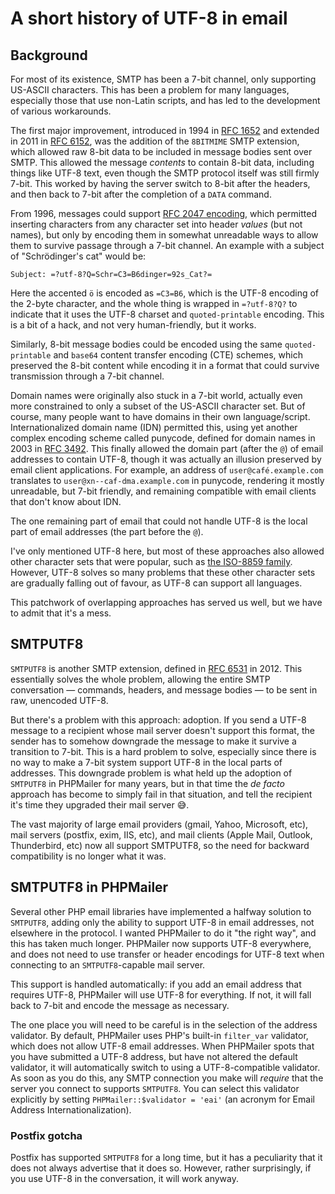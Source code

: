 # A short history of UTF-8 in email

## Background

For most of its existence, SMTP has been a 7-bit channel, only supporting US-ASCII characters. This has been a problem
for many languages, especially those that use non-Latin scripts, and has led to the development of various workarounds.

The first major improvement, introduced in 1994 in [RFC 1652](https://www.rfc-editor.org/rfc/rfc1652) and extended in
2011 in [RFC 6152](https://www.rfc-editor.org/rfc/rfc6152), was the addition of the `8BITMIME` SMTP extension, which
allowed raw 8-bit data to be included in message bodies sent over SMTP.
This allowed the message *contents* to contain 8-bit data, including things like UTF-8 text, even though the SMTP
protocol itself was still firmly 7-bit. This worked by having the server switch to 8-bit after the headers, and then
back to 7-bit after the completion of a `DATA` command.

From 1996, messages could support [RFC 2047 encoding](https://www.rfc-editor.org/rfc/rfc2047), which permitted inserting
characters from any character set into header *values* (but not names), but only by encoding them in somewhat unreadable
ways to allow them to survive passage through a 7-bit channel. An example with a subject of "Schrödinger's cat" would
be:

```
Subject: =?utf-8?Q=Schr=C3=B6dinger=92s_Cat?=
```

Here the accented `ö` is encoded as `=C3=B6`, which is the UTF-8 encoding of the 2-byte character, and the whole thing
is wrapped in `=?utf-8?Q?` to indicate that it uses the UTF-8 charset and `quoted-printable` encoding. This is a bit of
a hack, and not very human-friendly, but it works.

Similarly, 8-bit message bodies could be encoded using the same `quoted-printable` and `base64` content transfer
encoding (CTE) schemes, which preserved the 8-bit content while encoding it in a format that could survive transmission
through a 7-bit channel.

Domain names were originally also stuck in a 7-bit world, actually even more constrained to only a subset of the
US-ASCII character set. But of course, many people want to have domains in their own language/script. Internationalized
domain name (IDN) permitted this, using yet another complex encoding scheme called punycode, defined for domain names in
2003 in [RFC 3492](https://www.rfc-editor.org/rfc/rfc3492). This finally allowed the domain part (after the `@`) of
email addresses to contain UTF-8, though it was actually an illusion preserved by email client applications. For
example, an address of
`user@café.example.com` translates to
`user@xn--caf-dma.example.com` in punycode, rendering it mostly unreadable, but 7-bit friendly, and remaining compatible
with email clients that don't know about IDN.

The one remaining part of email that could not handle UTF-8 is the local part of email addresses (the part before the
`@`).

I've only mentioned UTF-8 here, but most of these approaches also allowed other character sets that were popular, such
as [the ISO-8859 family](https://en.wikipedia.org/wiki/ISO/IEC_8859). However, UTF-8 solves so many problems that these
other character sets are gradually falling out of favour, as UTF-8 can support all languages.

This patchwork of overlapping approaches has served us well, but we have to admit that it's a mess.

## SMTPUTF8

`SMTPUTF8` is another SMTP extension, defined in [RFC 6531](https://www.rfc-editor.org/rfc/rfc6531) in 2012. This
essentially solves the whole problem, allowing the entire SMTP conversation — commands, headers, and message bodies — to
be sent in raw, unencoded UTF-8.

But there's a problem with this approach: adoption. If you send a UTF-8 message to a recipient whose mail server doesn't
support this format, the sender has to somehow downgrade the message to make it survive a transition to 7-bit. This is a
hard problem to solve, especially since there is no way to make a 7-bit system support UTF-8 in the local parts of
addresses. This downgrade problem is what held up the adoption of `SMTPUTF8` in PHPMailer for many years, but in that
time the *de facto* approach has become to simply fail in that situation, and tell the recipient it's time they upgraded
their mail server 😅.

The vast majority of large email providers (gmail, Yahoo, Microsoft, etc), mail servers (postfix, exim, IIS, etc), and
mail clients (Apple Mail, Outlook, Thunderbird, etc) now all support SMTPUTF8, so the need for backward compatibility is
no longer what it was.

## SMTPUTF8 in PHPMailer

Several other PHP email libraries have implemented a halfway solution to `SMTPUTF8`, adding only the ability to support
UTF-8 in email addresses, not elsewhere in the protocol. I wanted PHPMailer to do it "the right way", and this has taken
much longer. PHPMailer now supports UTF-8 everywhere, and does not need to use transfer or header encodings for UTF-8
text when connecting to an `SMTPUTF8`-capable mail server.

This support is handled automatically: if you add an email address that requires UTF-8, PHPMailer will use UTF-8 for
everything. If not, it will fall back to 7-bit and encode the message as necessary.

The one place you will need to be careful is in the selection of the address validator. By default, PHPMailer uses PHP's
built-in `filter_var` validator, which does not allow UTF-8 email addresses. When PHPMailer spots that you have
submitted a UTF-8 address, but have not altered the default validator, it will automatically switch to using a
UTF-8-compatible validator. As soon as you do this, any SMTP connection you make will *require* that the server you
connect to supports `SMTPUTF8`. You can select this validator explicitly by setting `PHPMailer::$validator = 'eai'` (an
acronym for Email Address Internationalization).

### Postfix gotcha

Postfix has supported `SMTPUTF8` for a long time, but it has a peculiarity that it does not always advertise that it
does so. However, rather surprisingly, if you use UTF-8 in the conversation, it will work anyway.
